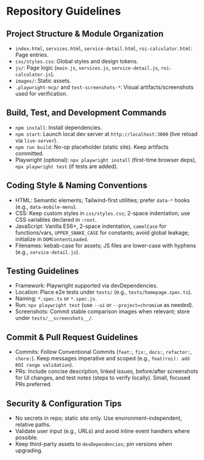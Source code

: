 # Repository Guidelines

## Project Structure & Module Organization
- `index.html`, `services.html`, `service-detail.html`, `roi-calculator.html`: Page entries.
- `css/styles.css`: Global styles and design tokens.
- `js/`: Page logic (`main.js`, `services.js`, `service-detail.js`, `roi-calculator.js`).
- `images/`: Static assets.
- `.playwright-mcp/` and `test-screenshots-*`: Visual artifacts/screenshots used for verification.

## Build, Test, and Development Commands
- `npm install`: Install dependencies.
- `npm start`: Launch local dev server at `http://localhost:3000` (live reload via `live-server`).
- `npm run build`: No-op placeholder (static site). Keep artifacts committed.
- Playwright (optional): `npx playwright install` (first-time browser deps), `npx playwright test` (if tests are added).

## Coding Style & Naming Conventions
- HTML: Semantic elements; Tailwind-first utilities; prefer `data-*` hooks (e.g., `data-mobile-menu`).
- CSS: Keep custom styles in `css/styles.css`; 2-space indentation; use CSS variables declared in `:root`.
- JavaScript: Vanilla ES6+, 2-space indentation, `camelCase` for functions/vars, `UPPER_SNAKE_CASE` for constants; avoid global leakage; initialize in `DOMContentLoaded`.
- Filenames: kebab-case for assets; JS files are lower-case with hyphens (e.g., `service-detail.js`).

## Testing Guidelines
- Framework: Playwright supported via devDependencies.
- Location: Place e2e tests under `tests/` (e.g., `tests/homepage.spec.ts`).
- Naming: `*.spec.ts` or `*.spec.js`.
- Run: `npx playwright test` (use `--ui` or `--project=chromium` as needed).
- Screenshots: Commit stable comparison images when relevant; store under `tests/__screenshots__/`.

## Commit & Pull Request Guidelines
- Commits: Follow Conventional Commits (`feat:`, `fix:`, `docs:`, `refactor:`, `chore:`). Keep messages imperative and scoped (e.g., `feat(roi): add ROI range validation`).
- PRs: Include concise description, linked issues, before/after screenshots for UI changes, and test notes (steps to verify locally). Small, focused PRs preferred.

## Security & Configuration Tips
- No secrets in repo; static site only. Use environment-independent, relative paths.
- Validate user input (e.g., URLs) and avoid inline event handlers where possible.
- Keep third-party assets to `devDependencies`; pin versions when upgrading.

